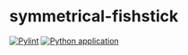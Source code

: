 # symmetrical-fishstick

[![Pylint](https://github.com/seel93/symmetrical-fishstick/actions/workflows/pylint.yml/badge.svg)](https://github.com/seel93/symmetrical-fishstick/actions/workflows/pylint.yml)
[![Python application](https://github.com/seel93/symmetrical-fishstick/actions/workflows/python-app.yml/badge.svg)](https://github.com/seel93/symmetrical-fishstick/actions/workflows/python-app.yml)
